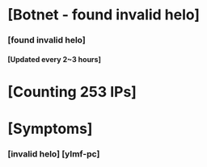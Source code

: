 # [Botnet - found invalid helo]
### [found invalid helo]
#### [Updated every 2~3 hours]

# [Counting 253 IPs]

# [Symptoms] 
###   [invalid helo] [ylmf-pc]
